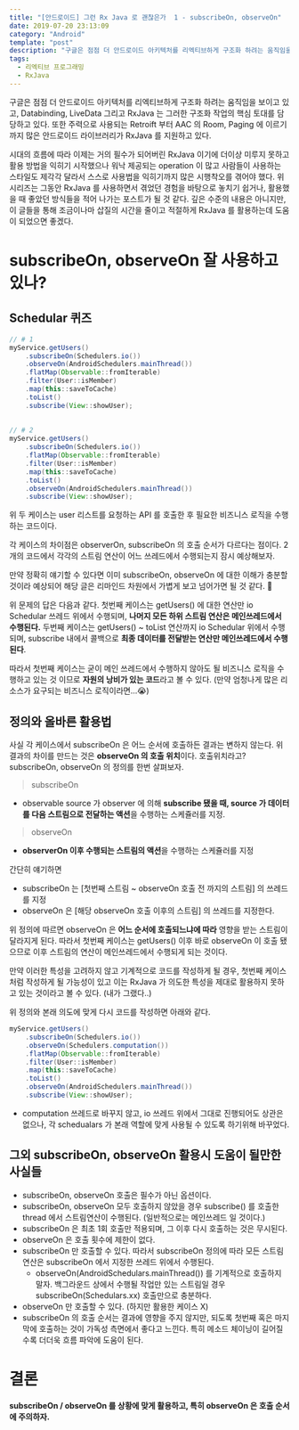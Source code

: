 ```yaml
---
title: "[안드로이드] 그런 Rx Java 로 괜찮은가  1 - subscribeOn, observeOn"
date: 2019-07-20 23:13:09
category: "Android"
template: "post"
description: "구글은 점점 더 안드로이드 아키텍처를 리엑티브하게 구조화 하려는 움직임을 보이고 있고, Databinding, LiveData 그리고 RxJava 는 그러한 구조화 작업의 핵심 토대를 담당하고 있다. 또한 주력으로 사용되는 Retroift 부터 AAC 의 Room, Paging 에 이르기까지 많은 안드로이드 라이브러리가 RxJava 를 지원하고 있다."
tags: 
  - 리엑티브 프로그래밍
  - RxJava
---
```


구글은 점점 더 안드로이드 아키텍처를 리엑티브하게 구조화 하려는 움직임을 보이고 있고, Databinding, LiveData 그리고 RxJava 는 그러한 구조화 작업의 핵심 토대를 담당하고 있다. 또한 주력으로 사용되는 Retroift 부터 AAC 의 Room, Paging 에 이르기까지 많은 안드로이드 라이브러리가 RxJava 를 지원하고 있다. 

시대의 흐름에 따라 이제는 거의 필수가 되어버린 RxJava 이기에 더이상 미루지 못하고 활용 방법을 익히기 시작했으나 워낙 제공되는 operation 이 많고 사람들이 사용하는 스타일도 제각각 달라서 스스로 사용법을 익히기까지 많은 시행착오를 겪어야 했다. 위 시리즈는 그동안 RxJava 를 사용하면서 겪었던 경험을 바탕으로 놓치기 쉽거나, 활용했을 때 좋았던 방식들을 적어 나가는 포스트가 될 것 같다. 깊은 수준의 내용은 아니지만, 이 글들을 통해 조금이나마 삽질의 시간을 줄이고 적절하게 RxJava 를 활용하는데 도움이 되었으면 좋겠다. 

# subscribeOn, observeOn 잘 사용하고 있나?
## Schedular 퀴즈 
```java
// # 1
myService.getUsers()
    .subscribeOn(Schedulers.io())
    .observeOn(AndroidSchedulers.mainThread())
    .flatMap(Observable::fromIterable)
    .filter(User::isMember)
    .map(this::saveToCache)
    .toList()
    .subscribe(View::showUser);
    
    
// # 2
myService.getUsers()
    .subscribeOn(Schedulers.io())
    .flatMap(Observable::fromIterable)
    .filter(User::isMember)
    .map(this::saveToCache)
    .toList()
    .observeOn(AndroidSchedulers.mainThread())
    .subscribe(View::showUser);
```

위 두 케이스는 user 리스트를 요청하는 API 를 호출한 후 필요한 비즈니스 로직을 수행하는 코드이다.

각 케이스의 차이점은 observerOn, subscribeOn 의 호출 순서가 다르다는 점이다. 2개의 코드에서 각각의 스트림 연산이 어느 쓰레드에서 수행되는지 잠시 예상해보자. 

만약 정확히 얘기할 수 있다면 이미 subscribeOn, observeOn 에 대한 이해가 충분할 것이라 예상되어 해당 글은 리마인드 차원에서 가볍게 보고 넘어가면 될 것 같다. 👏
  
  
위 문제의 답은 다음과 같다.
첫번째 케이스는 getUsers() 에 대한 연산만 io Schedular 쓰레드 위에서 수행되며, **나머지 모든 하위 스트림 연산은 메인쓰레드에서 수행된다.**
두번째 케이스는 getUsers() ~ toList 연산까지 io Schedular 위에서 수행되며, subscribe 내에서 콜백으로 **최종 데이터를 전달받는 연산만 메인쓰레드에서 수행된다**.

따라서 첫번째 케이스는 굳이 메인 쓰레드에서 수행하지 않아도 될 비즈니스 로직을 수행하고 있는 것 이므로 **자원의 낭비가 있는 코드**라고 볼 수 있다. (만약 엄청나게 많은 리소스가 요구되는 비즈니스 로직이라면...😭)

## 정의와 올바른 활용법
사실 각 케이스에서 subscribeOn 은 어느 순서에 호출하든 결과는 변하지 않는다. 위 결과의 차이를 만드는 것은 **observeOn 의 호출 위치**이다. 
호출위치라고? subscribeOn, observeOn 의 정의를 한번 살펴보자.

> subscribeOn 
- observable source 가 observer 에 의해 **subscribe 됐을 때, source 가 데이터를 다음 스트림으로 전달하는 액션**을 수행하는 스케쥴러를 지정.

> observeOn 
- **observerOn 이후 수행되는 스트림의 액션**을 수행하는 스케쥴러를 지정

간단히 얘기하면 
- subscribeOn 는 [첫번째 스트림 ~ observeOn 호출 전 까지의 스트림] 의 쓰레드를 지정 
- observeOn 은 [해당 observeOn 호출 이후의 스트림] 의 쓰레드를 지정한다.

위 정의에 따르면 observeOn 은 **어느 순서에 호출되느냐에 따라** 영향을 받는 스트림이 달라지게 된다. 따라서 첫번째 케이스는 getUsers() 이후 바로 observeOn 이 호출 됐으므로 이후 스트림의 연산이 메인쓰레드에서 수행되게 되는 것이다.

만약 이러한 특성을 고려하지 않고 기계적으로 코드를 작성하게 될 경우, 첫번째 케이스 처럼 작성하게 될 가능성이 있고 이는 RxJava 가 의도한 특성을 제대로 활용하지 못하고 있는 것이라고 볼 수 있다. (내가 그랬다..)

위 정의와 본래 의도에 맞게 다시 코드를 작성하면 아래와 같다.
```java
myService.getUsers()
    .subscribeOn(Schedulers.io())
    .observeOn(Schedulers.computation()) 
    .flatMap(Observable::fromIterable)
    .filter(User::isMember)
    .map(this::saveToCache)
    .toList()
    .observeOn(AndroidSchedulers.mainThread())
    .subscribe(View::showUser);
```

* computation 쓰레드로 바꾸지 않고, io 쓰레드 위에서 그대로 진행되어도 상관은 없으나, 각 schedualars 가 본래 역할에 맞게 사용될 수 있도록 하기위해 바꾸었다.

## 그외 subscribeOn, observeOn 활용시 도움이 될만한 사실들 
- subscribeOn, observeOn 호출은 필수가 아닌 옵션이다.
- subscribeOn, observeOn 모두 호출하지 않았을 경우 subscribe() 를 호출한 thread 에서 스트림연산이 수행된다. (일반적으로는 메인쓰레드 일 것이다.)
- subscribeOn 은 최초 1회 호출만 적용되며, 그 이후 다시 호출하는 것은 무시된다.
- observeOn 은 호출 횟수에 제한이 없다.
- subscribeOn 만 호출할 수 있다. 따라서 subscribeOn 정의에 따라 모든 스트림 연산은 subscribeOn 에서 지정한 쓰레드 위에서 수행된다.
    - observeOn(AndroidSchedulars.mainThread()) 를 기계적으로 호출하지 말자. 백그라운드 상에서 수행될 작업만 있는 스트림일 경우 subscribeOn(Schedulars.xx) 호출만으로 충분하다.
- observeOn 만 호출할 수 있다. (하지만 활용한 케이스 X)
- subscribeOn 의 호출 순서는 결과에 영향을 주지 않지만, 되도록 첫번째 혹은 마지막에 호출하는 것이 가독성 측면에서 좋다고 느낀다. 특히 메소드 체이닝이 길어질 수록 더더욱 흐름 파악에 도움이 된다.

# 결론

**subscribeOn / observeOn 를 상황에 맞게 활용하고, 특히 observeOn 은 호출 순서에 주의하자.**